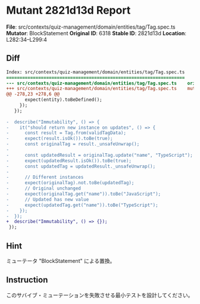 # Mutant 2821d13d Report

**File**: src/contexts/quiz-management/domain/entities/tag/Tag.spec.ts
**Mutator**: BlockStatement
**Original ID**: 6318
**Stable ID**: 2821d13d
**Location**: L282:34–L299:4

## Diff

```diff
Index: src/contexts/quiz-management/domain/entities/tag/Tag.spec.ts
===================================================================
--- src/contexts/quiz-management/domain/entities/tag/Tag.spec.ts	original
+++ src/contexts/quiz-management/domain/entities/tag/Tag.spec.ts	mutated #6318
@@ -278,23 +278,6 @@
       expect(entity).toBeDefined();
     });
   });
 
-  describe("Immutability", () => {
-    it("should return new instance on updates", () => {
-      const result = Tag.from(validTagData);
-      expect(result.isOk()).toBe(true);
-      const originalTag = result._unsafeUnwrap();
-
-      const updatedResult = originalTag.update("name", "TypeScript");
-      expect(updatedResult.isOk()).toBe(true);
-      const updatedTag = updatedResult._unsafeUnwrap();
-
-      // Different instances
-      expect(originalTag).not.toBe(updatedTag);
-      // Original unchanged
-      expect(originalTag.get("name")).toBe("JavaScript");
-      // Updated has new value
-      expect(updatedTag.get("name")).toBe("TypeScript");
-    });
-  });
+  describe("Immutability", () => {});
 });
```

## Hint

ミューテータ "BlockStatement" による置換。

## Instruction

このサバイブ・ミューテーションを失敗させる最小テストを設計してください。
